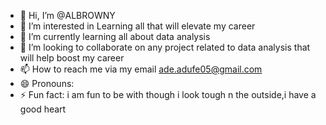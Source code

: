 - 👋 Hi, I’m @ALBROWNY
- 👀 I’m interested in Learning all that will elevate my career
- 🌱 I’m currently learning all about data analysis
- 💞️ I’m looking to collaborate on any project related to data analysis that will help boost my career
- 📫 How to reach me via my email ade.adufe05@gmail.com
- 😄 Pronouns: 
- ⚡ Fun fact: i am fun to be with though i look tough n the outside,i have a good heart 

<!---
ALBROWNY/ALBROWNY is a ✨ special ✨ repository because its `README.md` (this file) appears on your GitHub profile.
You can click the Preview link to take a look at your changes.
--->

